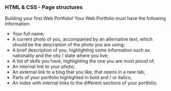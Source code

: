 ### HTML & CSS - Page structures

Building your first Web Portfolio!
Your Web Portfolio must have the following information:

  * Your full name;
  * A current photo of you, accompanied by an alternative text, which should be the description of the photo you are using;
  * A brief description of you, highlighting some information such as nationality and the city / state where you live;
  * A list of skills you have, highlighting the one you are most proud of;
  * An internal link to your photo;
  * An external link to a blog that you like, that opens in a new tab;
  * Parts of your portfolio highlighted in bold and / or italics;
  * An index with internal links to the different sections of your portfolio.
